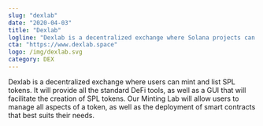 ```yaml
---
slug: "dexlab"
date: "2020-04-03"
title: "Dexlab"
logline: "Dexlab is a decentralized exchange where Solana projects can mint and list their tokens."
cta: "https://www.dexlab.space"
logo: /img/dexlab.svg
category: DEX
---
```


Dexlab is a decentralized exchange where users can mint and list SPL tokens. It will provide all the standard DeFi tools, as well as a GUI that will facilitate the creation of SPL tokens. Our Minting Lab will allow users to manage all aspects of a token, as well as the deployment of smart contracts that best suits their needs.
